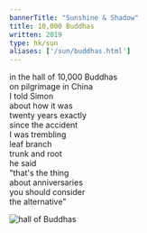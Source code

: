 ```yaml
---
bannerTitle: "Sunshine & Shadow" 
title: 10,000 Buddhas
written: 2019
type: hk/sun
aliases: ['/sun/buddhas.html']
---
```


in the hall of 10,000 Buddhas  
on pilgrimage in China  
I told Simon  
about how it was  
twenty years exactly  
since the accident  
I was trembling  
leaf branch  
trunk and root  
he said  
"that's the thing  
about anniversaries  
you should consider  
the alternative"

![hall of Buddhas](/images/chan/hall-of-buddhas.jpg "hall of Buddhas")
